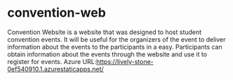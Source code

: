 # convention-web
Convention Website is a website that was designed to host student convention events. 
It will be useful for the organizers of the event to deliver information about the events to the participants in a easy.
Participants can obtain information about the events through the website and use it to register for events.
Azure URL:https://lively-stone-0ef540910.1.azurestaticapps.net/
